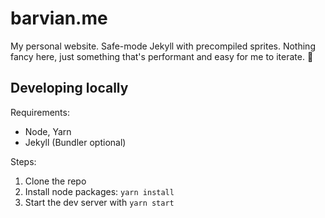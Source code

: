 # barvian.me

My personal website.  Safe-mode Jekyll with precompiled sprites. Nothing fancy
here, just something that's performant and easy for me to iterate. 🙂

## Developing locally

Requirements:

* Node, Yarn
* Jekyll (Bundler optional)

Steps:

1. Clone the repo
2. Install node packages: `yarn install`
3. Start the dev server with `yarn start`
